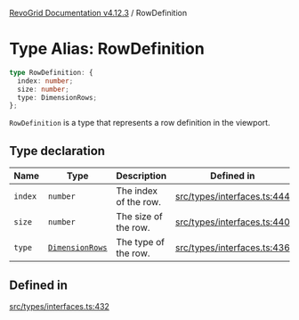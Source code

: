 [RevoGrid Documentation v4.12.3](README.md) / RowDefinition

# Type Alias: RowDefinition

```ts
type RowDefinition: {
  index: number;
  size: number;
  type: DimensionRows;
};
```

`RowDefinition` is a type that represents a row definition in the
viewport.

## Type declaration

| Name | Type | Description | Defined in |
| ------ | ------ | ------ | ------ |
| `index` | `number` | The index of the row. | [src/types/interfaces.ts:444](https://github.com/revolist/revogrid/blob/d8faaf908685ef9767dc3ea8ccad1628e41fbf76/src/types/interfaces.ts#L444) |
| `size` | `number` | The size of the row. | [src/types/interfaces.ts:440](https://github.com/revolist/revogrid/blob/d8faaf908685ef9767dc3ea8ccad1628e41fbf76/src/types/interfaces.ts#L440) |
| `type` | [`DimensionRows`](TypeAlias.DimensionRows.md) | The type of the row. | [src/types/interfaces.ts:436](https://github.com/revolist/revogrid/blob/d8faaf908685ef9767dc3ea8ccad1628e41fbf76/src/types/interfaces.ts#L436) |

## Defined in

[src/types/interfaces.ts:432](https://github.com/revolist/revogrid/blob/d8faaf908685ef9767dc3ea8ccad1628e41fbf76/src/types/interfaces.ts#L432)
